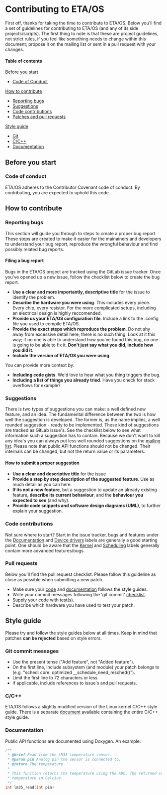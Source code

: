 # Contributing to ETA/OS

First off, thanks for taking the time to contribute to ETA/OS. Below you'll find
a set of guidelines for contributing to ETA/OS (and any of its side 
projects/scripts). The first thing to note is that these are project guidelines,
not strict rules, if you feel like something needs to change within this document;
propose it on the mailing list or sent in a pull request with your changes.

#### Table of contents
[Before you start](#before-you-start)
* [Code of Conduct](#code-of-conduct)

[How to contribute](#how-to-contribute)
  * [Reporting bugs](#reporting-bugs)
  * [Suggestions](#suggestions)
  * [Code contributions](#code-contributions)
  * [Patches and pull requests](#pull-requests)

[Style guide](#style-guide)
  * [Git](#git-commit-messages)
  * [C/C++](#cc)
  * [Documentation](#documentation)

## Before you start

### Code of conduct
ETA/OS adheres to the Contributor Covenant code of conduct. By contributing, you are
expected to uphold this code.

## How to contribute

### Reporting bugs
This section will guide you through to steps to create a proper bug report. These
steps are created to make it easier for the mainainers and developers to understand
your bug report, reproduce the wrongful behaviour and find possibly related bug
reports.

#### Filing a bug report
Bugs in the ETA/OS project are tracked using the GitLab issue tracker. Once 
you've opened up a new issue, follow the checklist below to create the bug report.

  * **Use a clear and more importantly, descriptive title** for the issue to identify
    the problem.
  * **Describe the hardware you were using**. This includes every piece. Every chip,
    every resistor. For the more complicated setups, including an electrical design is
    highly reccomended.
  * **Provide us your ETA/OS configuration file**. Include a link to the .config file
    you used to compile ETA/OS.
  * **Provide the exact steps which reproduce the problem**. Do not shy away from
    excessive detail here; there is no such thing. Look at it this way; if no one is
    able to understand how you've found this bug, no one is going to be able to fix
    it. **Don't just say what you did, include how you did it**.
  * **Include the version of ETA/OS you were using**.

You can provide more context by:

  * **Including code gists**. We'd love to hear what you thing triggers the bug.
  * **Including a list of things you already tried**. Have you check for stack
    overflows for example?

### Suggestions

There is two types of suggestions you can make: a well defined new feature, and an
idea. The fundamental difference between the two is how well the suggestion is
developed. The former is, as the name implies, a well rounded suggestion - ready to be
implemented. These kind of suggestions are tracked as GitLab issue's. See the
checklist below to see what information such a suggestion has to contain. Because
we don't want to kill any idea's you can always put less well rounded suggestions on
the [mailing list](mailto:etaos@googlegroups.com). Please note that public API
functions should not be changed. Their internals can be changed, but not the
return value or its parameters.

#### How to submit a proper suggestion

  * **Use a clear and descriptive title** for the issue
  * **Provide a step by step description of the suggested feature**. Use as much
    detail as you can here.
  * **If its not a new feature**, but a suggestion to update an already existing
    feature, **describe its current behaviour**, and the **behaviour you expected
    to see** (and why).
  * **Provide code snippets and software design diagrams (UML)**, to further explain
    your suggestion.

### Code contributions

Not sure where to start? Start in the issue tracker, bugs and features under the
[Documentation](https://git.bietje.net/etaos/etaos/issues?label_name=Documentation)
and [Device drivers](https://git.bietje.net/etaos/etaos/issues?label_name=Device+drivers)
labels are generally a good starting point. One should be aware that the
[Kernel](https://git.bietje.net/etaos/etaos/issues?label_name=Kernel)
and [Scheduling](https://git.bietje.net/etaos/etaos/issues?label_name=Scheduling)
labels generally contain more advanced features/bugs.

### Pull requests

Below you'll find the pull request checklist. Please follow this guideline as
close as possible when submitting a new patch.

  * Make sure your [code](#cc) and [documentation](#documentation) follows 
    the style guides.
  * Write your commit messages following the 'git commit' [checklist](#git-commit-messages).
  * Supply your code with test(s).
  * Describe which hardware you have used to test your patch.

## Style guide

Please try and follow the style guides below at all times. Keep in mind that patches
**can be rejected** based on style errors.

### Git commit messages
  * Use the present tense ("Add feature", not "Added feature").
  * On the first line, include subsystem (and module) your patch belongs to (e.g.
    "sched: core: optimized __schedule_need_resched()").
  * Limit the first line to 72 characters or less
  * If applicable, include references to issue's and pull requests.

### C/C++

ETA/OS follows a slightly modified version of the Linux kernel C/C++ style guide.
There is a separate [document](http://bietje.net/etaos-site/docs/codestyle.html)
available containing the entire C/C++ style guide.

### Documentation

Public API functions are documented using Doxygen. An example:

```C
/**
 * @brief Read from the LM35 temperature sensor.
 * @param pin Analog pin the sensor is connected to.
 * @return The temperature.
 *
 * This function returns the temperature using the ADC. The returned value is the
 * temperature in Celcius.
 */
int lm35_read(int pin)
```


